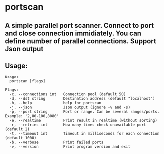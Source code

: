 # portscan
A simple parallel port scanner.
Connect to port and close connection immidiately.
You can define number of parallel connections.
Support Json output
------

## Usage:
```
Usage:
  portscan [flags]

Flags:
  -c, --connections int   Connection pool (default 50)
  -d, --dst string        Destination address (default "localhost")
  -h, --help              help for portscan
  -j, --json              Json output (ignore -v and -s)
  -p, --port string       Port or range. Can be several ranges/ports. Example: '2,80-100,8080'
  -e, --realtime          Print result in realtime (without sorting)
  -r, --retries int       How many times check unavailable port (default 2)
  -t, --timeout int       Timeout in milliseconds for each connection (default 1000)
  -b, --verbose           Print failed ports
  -v, --version           Print program version and exit
```